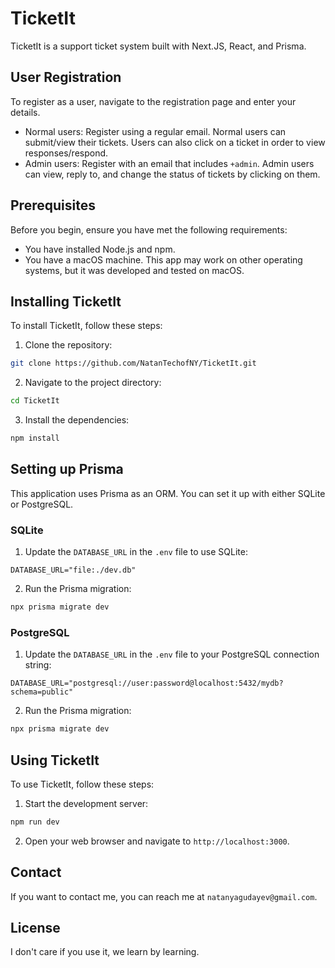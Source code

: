 # TicketIt

TicketIt is a support ticket system built with Next.JS, React, and Prisma.

## User Registration
To register as a user, navigate to the registration page and enter your details.  
- Normal users: Register using a regular email. Normal users can submit/view their tickets. Users can also click on a ticket in order to view responses/respond.
- Admin users: Register with an email that includes `+admin`. Admin users can view, reply to, and change the status of tickets by clicking on them.

## Prerequisites

Before you begin, ensure you have met the following requirements:

- You have installed Node.js and npm.
- You have a macOS machine. This app may work on other operating systems, but it was developed and tested on macOS.

## Installing TicketIt

To install TicketIt, follow these steps:

1. Clone the repository:
```bash
git clone https://github.com/NatanTechofNY/TicketIt.git
```

2. Navigate to the project directory:
```bash
cd TicketIt
```

3. Install the dependencies:
```bash
npm install
```

## Setting up Prisma

This application uses Prisma as an ORM. You can set it up with either SQLite or PostgreSQL.

### SQLite

1. Update the `DATABASE_URL` in the `.env` file to use SQLite:
```env
DATABASE_URL="file:./dev.db"
```

2. Run the Prisma migration:
```bash
npx prisma migrate dev
```

### PostgreSQL

1. Update the `DATABASE_URL` in the `.env` file to your PostgreSQL connection string:
```env
DATABASE_URL="postgresql://user:password@localhost:5432/mydb?schema=public"
```

2. Run the Prisma migration:
```bash
npx prisma migrate dev
```

## Using TicketIt

To use TicketIt, follow these steps:

1. Start the development server:
```bash
npm run dev
```

2. Open your web browser and navigate to `http://localhost:3000`.

## Contact

If you want to contact me, you can reach me at `natanyagudayev@gmail.com`.

## License
I don't care if you use it, we learn by learning.